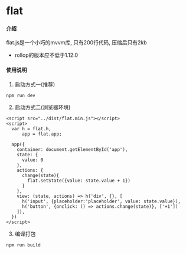 # flat

#### 介绍
flat.js是一个小巧的mvvm库, 只有200行代码, 压缩后只有2kb
* rollop的版本应不低于1.12.0

#### 使用说明

1. 启动方式一(推荐)
```
npm run dev
```
2. 启动方式二(浏览器环境)
```
<script src="../dist/flat.min.js"></script>
<script>
  var h = flat.h,
      app = flat.app;

  app({
    container: document.getElementById('app'),
    state: {
      value: 0
    },
    actions: {
      change(state){
        flat.setState({value: state.value + 1})
      }
    },
    view: (state, actions) => h('div', {}, [
      h('input', {placeholder:'placeholder', value: state.value}),
      h('button', {onclick: () => actions.change(state)}, ['+1'])
    ]),
  })
</script>
```
3. 编译打包
```
npm run build
```